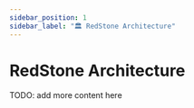 ```yaml
---
sidebar_position: 1
sidebar_label: "🏛 RedStone Architecture"
---
```


# RedStone Architecture

TODO: add more content here
